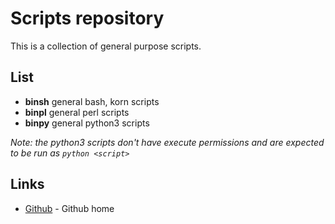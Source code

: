 # Scripts repository

This is a collection of general purpose scripts.

## List

* **binsh** general bash, korn scripts
* **binpl** general perl scripts
* **binpy** general python3 scripts

*Note: the python3 scripts don't have execute permissions and
  are expected to be run as `python <script>`*

## Links

* [Github](https://www.github.com/) - Github home

